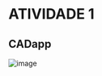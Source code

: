 # ATIVIDADE 1
## CADapp



![image](https://github.com/user-attachments/assets/592a9c87-887d-47d3-913d-4c226c79673a)

